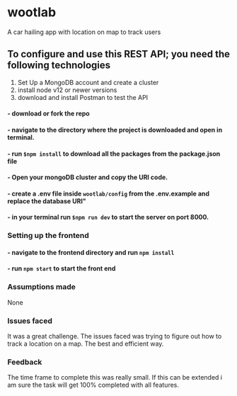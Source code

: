 # wootlab
A car hailing app with location on map to track users

## To configure and use this REST API; you need the following technologies

1. Set Up a MongoDB account and create a cluster
2. install node v12 or newer versions
3. download and install Postman to test the API

#### - download or fork the repo

#### - navigate to the directory where the project is downloaded and open in terminal.

#### - run `$npm install` to download all the packages from the package.json file


#### - Open your mongoDB cluster and copy the URI code. 

#### - create a .env file inside `wootlab/config` from the .env.example and replace the database URI"

#### - in your terminal run `$npm run dev` to start the server on port 8000.

### Setting up the frontend

#### - navigate to the frontend directory and run `npm install`
#### - run `npm start` to start the front end

### Assumptions made
None

### Issues faced
It was a great challenge. The issues faced was trying to figure out how to track a location on a map. The best and efficient way.

### Feedback
The time frame to complete this was really small. If this can be extended i am sure the task will get 100% completed with all features.
